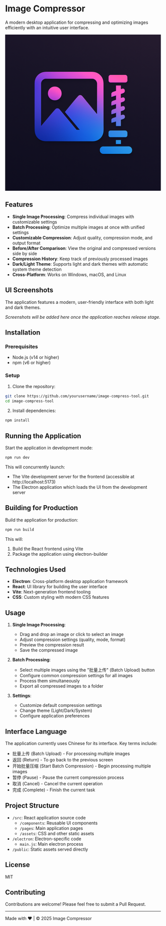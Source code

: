 # Image Compressor

A modern desktop application for compressing and optimizing images efficiently with an intuitive user interface.

![Image Compressor Logo](public/assets/image_compress_logo2.png)

## Features

- **Single Image Processing**: Compress individual images with customizable settings
- **Batch Processing**: Optimize multiple images at once with unified settings
- **Customizable Compression**: Adjust quality, compression mode, and output format
- **Before/After Comparison**: View the original and compressed versions side by side
- **Compression History**: Keep track of previously processed images
- **Dark/Light Theme**: Supports light and dark themes with automatic system theme detection
- **Cross-Platform**: Works on Windows, macOS, and Linux

## UI Screenshots

The application features a modern, user-friendly interface with both light and dark themes.

*Screenshots will be added here once the application reaches release stage.*

## Installation

### Prerequisites

- Node.js (v14 or higher)
- npm (v6 or higher)

### Setup

1. Clone the repository:
```bash
git clone https://github.com/yourusername/image-compress-tool.git
cd image-compress-tool
```

2. Install dependencies:
```bash
npm install
```

## Running the Application

Start the application in development mode:

```bash
npm run dev
```

This will concurrently launch:
- The Vite development server for the frontend (accessible at http://localhost:5173)
- The Electron application which loads the UI from the development server

## Building for Production

Build the application for production:

```bash
npm run build
```

This will:
1. Build the React frontend using Vite
2. Package the application using electron-builder

## Technologies Used

- **Electron**: Cross-platform desktop application framework
- **React**: UI library for building the user interface
- **Vite**: Next-generation frontend tooling
- **CSS**: Custom styling with modern CSS features

## Usage

1. **Single Image Processing**:
   - Drag and drop an image or click to select an image
   - Adjust compression settings (quality, mode, format)
   - Preview the compression result
   - Save the compressed image

2. **Batch Processing**:
   - Select multiple images using the "批量上传" (Batch Upload) button
   - Configure common compression settings for all images
   - Process them simultaneously
   - Export all compressed images to a folder

3. **Settings**:
   - Customize default compression settings
   - Change theme (Light/Dark/System)
   - Configure application preferences

## Interface Language

The application currently uses Chinese for its interface. Key terms include:

- 批量上传 (Batch Upload) - For processing multiple images
- 返回 (Return) - To go back to the previous screen
- 开始批量压缩 (Start Batch Compression) - Begin processing multiple images
- 暂停 (Pause) - Pause the current compression process
- 取消 (Cancel) - Cancel the current operation
- 完成 (Complete) - Finish the current task

## Project Structure

- `/src`: React application source code
  - `/components`: Reusable UI components
  - `/pages`: Main application pages
  - `/assets`: CSS and other static assets
- `/electron`: Electron-specific code
  - `main.js`: Main electron process
- `/public`: Static assets served directly

## License

MIT

## Contributing

Contributions are welcome! Please feel free to submit a Pull Request.

---

Made with ❤️ | © 2025 Image Compressor 